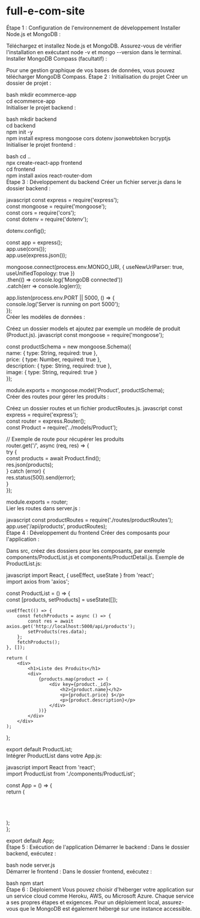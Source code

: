 # full-e-com-site


Étape 1 : Configuration de l'environnement de développement
Installer Node.js et MongoDB :

Téléchargez et installez Node.js et MongoDB.
Assurez-vous de vérifier l'installation en exécutant node -v et mongo --version dans le terminal.
Installer MongoDB Compass (facultatif) :

Pour une gestion graphique de vos bases de données, vous pouvez télécharger MongoDB Compass.
Étape 2 : Initialisation du projet
Créer un dossier de projet :

bash
mkdir ecommerce-app  
cd ecommerce-app  
Initialiser le projet backend :

bash
mkdir backend  
cd backend  
npm init -y  
npm install express mongoose cors dotenv jsonwebtoken bcryptjs  
Initialiser le projet frontend :

bash
cd ..  
npx create-react-app frontend  
cd frontend  
npm install axios react-router-dom  
Étape 3 : Développement du backend
Créer un fichier server.js dans le dossier backend :

javascript
const express = require('express');  
const mongoose = require('mongoose');  
const cors = require('cors');  
const dotenv = require('dotenv');  

dotenv.config();  

const app = express();  
app.use(cors());  
app.use(express.json());  

mongoose.connect(process.env.MONGO_URI, { useNewUrlParser: true, useUnifiedTopology: true })  
    .then(() => console.log('MongoDB connected'))  
    .catch(err => console.log(err));  

app.listen(process.env.PORT || 5000, () => {  
    console.log('Server is running on port 5000');  
});  
Créer les modèles de données :

Créez un dossier models et ajoutez par exemple un modèle de produit (Product.js).
javascript
const mongoose = require('mongoose');  

const productSchema = new mongoose.Schema({  
    name: { type: String, required: true },  
    price: { type: Number, required: true },  
    description: { type: String, required: true },  
    image: { type: String, required: true }  
});  

module.exports = mongoose.model('Product', productSchema);  
Créer des routes pour gérer les produits :

Créez un dossier routes et un fichier productRoutes.js.
javascript
const express = require('express');  
const router = express.Router();  
const Product = require('../models/Product');  

// Exemple de route pour récupérer les produits  
router.get('/', async (req, res) => {  
    try {  
        const products = await Product.find();  
        res.json(products);  
    } catch (error) {  
        res.status(500).send(error);  
    }  
});  

module.exports = router;  
Lier les routes dans server.js :

javascript
const productRoutes = require('./routes/productRoutes');  
app.use('/api/products', productRoutes);  
Étape 4 : Développement du frontend
Créer des composants pour l'application :

Dans src, créez des dossiers pour les composants, par exemple components/ProductList.js et components/ProductDetail.js.
Exemple de ProductList.js:

javascript
import React, { useEffect, useState } from 'react';  
import axios from 'axios';  

const ProductList = () => {  
    const [products, setProducts] = useState([]);  

    useEffect(() => {  
        const fetchProducts = async () => {  
            const res = await axios.get('http://localhost:5000/api/products');  
            setProducts(res.data);  
        };  
        fetchProducts();  
    }, []);  

    return (  
        <div>  
            <h1>Liste des Produits</h1>  
            <div>  
                {products.map(product => (  
                    <div key={product._id}>  
                        <h2>{product.name}</h2>  
                        <p>{product.price} $</p>  
                        <p>{product.description}</p>  
                    </div>  
                ))}  
            </div>  
        </div>  
    );  
};  

export default ProductList;  
Intégrer ProductList dans votre App.js:

javascript
import React from 'react';  
import ProductList from './components/ProductList';  

const App = () => {  
    return (  
        <div>  
            <ProductList />  
        </div>  
    );  
};  

export default App;  
Étape 5 : Exécution de l'application
Démarrer le backend :
Dans le dossier backend, exécutez :

bash
node server.js  
Démarrer le frontend :
Dans le dossier frontend, exécutez :

bash
npm start  
Étape 6 : Déploiement
Vous pouvez choisir d'héberger votre application sur un service cloud comme Heroku, AWS, ou Microsoft Azure. Chaque service a ses propres étapes et exigences. Pour un déploiement local, assurez-vous que le MongoDB est également hébergé sur une instance accessible.

